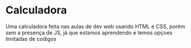  # Calculadora

 Uma calculadora feita nas aulas de dev web usando HTML e CSS, porém sem a presença de JS, já que estamos aprendendo e temos opçoes limitadas de codigos
